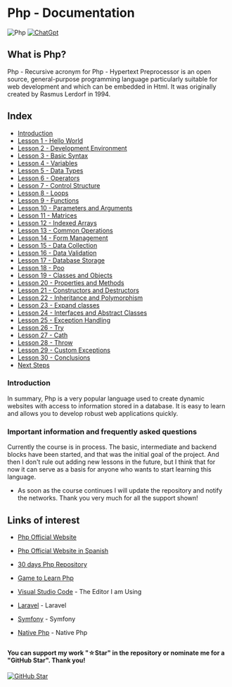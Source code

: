 # Php - Documentation

![Php](https://img.shields.io/badge/php-%23777BB4.svg?style=for-the-badge&logo=php&logoColor=white)
[![ChatGpt](https://img.shields.io/badge/ChatGPT-GPT--4-7CF178?style=for-the-badge&logo=openai&logoColor=white&labelColor=101010)](https://platform.openai.com)

## What is Php?

Php - Recursive acronym for Php - Hypertext Preprocessor is an open source, general-purpose programming language particularly suitable for web development and which can be embedded in Html. It was originally created by Rasmus Lerdorf in 1994.

## Index

* [Introduction](Introduction.php)
* [Lesson 1 - Hello World](Hello-World.php)
* [Lesson 2 - Development Environment](Development-Environment.php)
* [Lesson 3 - Basic Syntax](Basic-Syntax.php)
* [Lesson 4 - Variables](Variables.php)
* [Lesson 5 - Data Types](Data-Types.php)
* [Lesson 6 - Operators](Operators.php)
* [Lesson 7 - Control Structure](Control-Structure.php)
* [Lesson 8 - Loops](Loops.php)
* [Lesson 9 - Functions](Functions.php)
* [Lesson 10 - Parameters and Arguments](Parameters-and-Arguments.php)
* [Lesson 11 - Matrices](Matrices.php)
* [Lesson 12 - Indexed Arrays](Indexed-Arrays.php)
* [Lesson 13 - Common Operations](Common-Operations.php)
* [Lesson 14 - Form Management](Form-Management.php)
* [Lesson 15 - Data Collection](Data-Collection.php)
* [Lesson 16 - Data Validation](Data-Validation.php)
* [Lesson 17 - Database Storage](Database-Storage.php)
* [Lesson 18 - Poo](Poo.php)
* [Lesson 19 - Classes and Objects](Classes-and-Objects.php)
* [Lesson 20 - Properties and Methods](Properties-and-Methods.php)
* [Lesson 21 - Constructors and Destructors](Constructors-and-Destructors.php)
* [Lesson 22 - Inheritance and Polymorphism](Inheritance-and-Polymorphism.php)
* [Lesson 23 - Expand classes](Expand-Classes.php)
* [Lesson 24 - Interfaces and Abstract Classes](Interfaces-and-Abstract-Classes.php)
* [Lesson 25 - Exception Handling]()
* [Lesson 26 - Try](Try.php)
* [Lesson 27 - Cath](Cath.php)
* [Lesson 28 - Throw](th.)
* [Lesson 29 - Custom Exceptions](Custom-Exceptions.php)
* [Lesson 30 - Conclusions](Conclusions.php)
* [Next Steps](Next-Steps.php)

### Introduction

In summary, Php is a very popular language used to create dynamic websites with access to information stored in a database. It is easy to learn and allows you to develop robust web applications quickly.

### Important information and frequently asked questions

Currently the course is in process. The basic, intermediate and backend blocks have been started, and that was the initial goal of the project. And then I don't rule out adding new lessons in the future, but I think that for now it can serve as a basis for anyone who wants to start learning this language.

* As soon as the course continues I will update the repository and notify the networks.
Thank you very much for all the support shown!

## Links of interest

* [Php Official Website](https://www.php.net/)

* [Php Official Website in Spanish](https://www.php.net/manual/es/)

* [30 days Php Repository](https://github.com/TheAlgorithms/PHP)

* [Game to Learn Php](https://php.puzzle.jundroo.com/)

* [Visual Studio Code](https://code.visualstudio.com/) - The Editor I am Using

* [Laravel](https://laravel.com/) - Laravel

* [Symfony](https://symfony.com/) - Symfony

* [Native Php](https://nativephp.com/) - Native Php

##

#### You can support my work "☆Star" in the repository or nominate me for a "GitHub Star". Thank you!

[![GitHub Star](https://img.shields.io/badge/GitHub-Nominar_a_star-yellow?style=for-the-badge&logo=github&logoColor=white&labelColor=101010)](https://stars.github.com/nominate/)